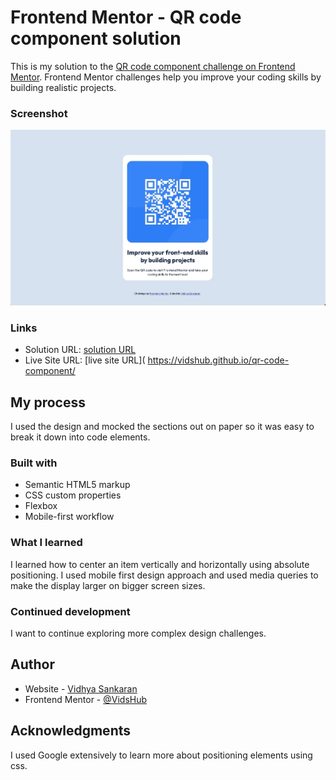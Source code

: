 # Frontend Mentor - QR code component solution

This is my solution to the [QR code component challenge on Frontend Mentor](https://www.frontendmentor.io/challenges/qr-code-component-iux_sIO_H). Frontend Mentor challenges help you improve your coding skills by building realistic projects. 

### Screenshot

![](./images/screenshot.jpeg)

### Links

- Solution URL: [solution URL](https://www.frontendmentor.io/solutions/qr-component-challenge-4qh5-Ef_f_ )
- Live Site URL: [live site URL]( https://vidshub.github.io/qr-code-component/

## My process

I used the design and mocked the sections out on paper so it was easy to break it down into code elements.

### Built with

- Semantic HTML5 markup
- CSS custom properties
- Flexbox
- Mobile-first workflow

### What I learned

I learned how to center an item vertically and horizontally using absolute positioning.
I used mobile first design approach and used media queries to make the display larger on bigger screen sizes.

### Continued development

I want to continue exploring more complex design challenges.

## Author

- Website - [Vidhya Sankaran](https://www.your-site.com)
- Frontend Mentor - [@VidsHub](https://www.frontendmentor.io/profile/VidsHub)

## Acknowledgments

I used Google extensively to learn more about positioning elements using css. 

